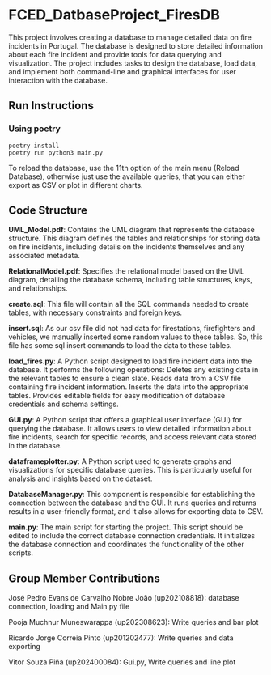 # FCED_DatbaseProject_FiresDB
This project involves creating a database to manage detailed data on fire incidents in Portugal. The database is designed to store detailed information about each fire incident and provide tools for data querying and visualization. The project includes tasks to design the database, load data, and implement both command-line and graphical interfaces for user interaction with the database.

## Run Instructions
### Using poetry
` poetry install ` <br>
`poetry run python3 main.py`

To reload the database, use the 11th option of the main menu (Reload Database), otherwise just use the available queries, that you can either export as CSV or plot in different charts.



## Code Structure


**UML_Model.pdf**:
Contains the UML diagram that represents the database structure. This diagram defines the tables and relationships for storing data on fire incidents, including details on the incidents themselves and any associated metadata.


**RelationalModel.pdf**:
Specifies the relational model based on the UML diagram, detailing the database schema, including table structures, keys, and relationships.


**create.sql**:
This file will contain all the SQL commands needed to create tables, with necessary constraints and foreign keys.


**insert.sql**:
As our csv file did not had data for firestations, firefighters and vehicles, we manually inserted some random values to these tables.
So, this file has some sql insert commands to load the data to these tables.


**load_fires.py**:
A Python script designed to load fire incident data into the database. It performs the following operations:
Deletes any existing data in the relevant tables to ensure a clean slate.
Reads data from a CSV file containing fire incident information.
Inserts the data into the appropriate tables.
Provides editable fields for easy modification of database credentials and schema settings.


**GUI.py**:
A Python script that offers a graphical user interface (GUI) for querying the database. It allows users to view detailed information about fire incidents, search for specific records, and access relevant data stored in the database.


**dataframeplotter.py**:
A Python script used to generate graphs and visualizations for specific database queries. This is particularly useful for analysis and insights based on the dataset.


**DatabaseManager.py**:
This component is responsible for establishing the connection between the database and the GUI. It runs queries and returns results in a user-friendly format, and it also allows for exporting data to CSV.


**main.py**:
The main script for starting the project. This script should be edited to include the correct database connection credentials. It initializes the database connection and coordinates the functionality of the other scripts.


## Group Member Contributions

José Pedro Evans de Carvalho Nobre João (up202108818): database connection, loading and Main.py file

Pooja Muchnur Muneswarappa (up202308623): Write queries and bar plot 

Ricardo Jorge Correia Pinto (up201202477): Write queries and data exporting

Vitor Souza Piña (up202400084): Gui.py, Write queries and line plot 
